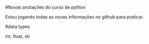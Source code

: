 #Novas anotações do curso de python

Estou jogando todas as novas informações no github para praticar.

#data types

int, float, str

